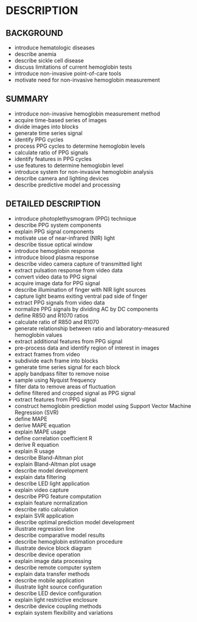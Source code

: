 # DESCRIPTION

## BACKGROUND

- introduce hematologic diseases
- describe anemia
- describe sickle cell disease
- discuss limitations of current hemoglobin tests
- introduce non-invasive point-of-care tools
- motivate need for non-invasive hemoglobin measurement

## SUMMARY

- introduce non-invasive hemoglobin measurement method
- acquire time-based series of images
- divide images into blocks
- generate time series signal
- identify PPG cycles
- process PPG cycles to determine hemoglobin levels
- calculate ratio of PPG signals
- identify features in PPG cycles
- use features to determine hemoglobin level
- introduce system for non-invasive hemoglobin analysis
- describe camera and lighting devices
- describe predictive model and processing

## DETAILED DESCRIPTION

- introduce photoplethysmogram (PPG) technique
- describe PPG system components
- explain PPG signal components
- motivate use of near-infrared (NIR) light
- describe tissue optical window
- introduce hemoglobin response
- introduce blood plasma response
- describe video camera capture of transmitted light
- extract pulsation response from video data
- convert video data to PPG signal
- acquire image data for PPG signal
- describe illumination of finger with NIR light sources
- capture light beams exiting ventral pad side of finger
- extract PPG signals from video data
- normalize PPG signals by dividing AC by DC components
- define R850 and R1070 ratios
- calculate ratio of R850 and R1070
- generate relationship between ratio and laboratory-measured hemoglobin values
- extract additional features from PPG signal
- pre-process data and identify region of interest in images
- extract frames from video
- subdivide each frame into blocks
- generate time series signal for each block
- apply bandpass filter to remove noise
- sample using Nyquist frequency
- filter data to remove areas of fluctuation
- define filtered and cropped signal as PPG signal
- extract features from PPG signal
- construct hemoglobin prediction model using Support Vector Machine Regression (SVR)
- define MAPE
- derive MAPE equation
- explain MAPE usage
- define correlation coefficient R
- derive R equation
- explain R usage
- describe Bland-Altman plot
- explain Bland-Altman plot usage
- describe model development
- explain data filtering
- describe LED light application
- explain video capture
- describe PPG feature computation
- explain feature normalization
- describe ratio calculation
- explain SVR application
- describe optimal prediction model development
- illustrate regression line
- describe comparative model results
- describe hemoglobin estimation procedure
- illustrate device block diagram
- describe device operation
- explain image data processing
- describe remote computer system
- explain data transfer methods
- describe mobile application
- illustrate light source configuration
- describe LED device configuration
- explain light restrictive enclosure
- describe device coupling methods
- explain system flexibility and variations

